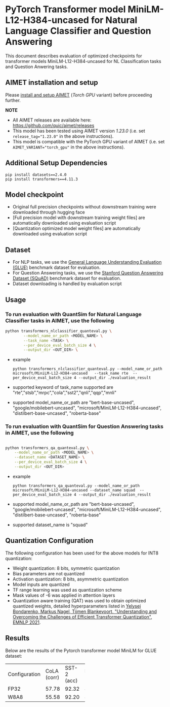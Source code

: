 # PyTorch Transformer model MiniLM-L12-H384-uncased for Natural Language Classifier and Question Answering  
This document describes evaluation of optimized checkpoints for transformer models MiniLM-L12-H384-uncased for NL Classification tasks and Question Anwering tasks. 

## AIMET installation and setup
Please [install and setup AIMET](https://github.com/quic/aimet/blob/release-aimet-1.23/packaging/install.md) (*Torch GPU* variant) before proceeding further.

**NOTE**
- All AIMET releases are available here: https://github.com/quic/aimet/releases
- This model has been tested using AIMET version *1.23.0*  (i.e. set `release_tag="1.23.0"` in the above instructions).
- This model is compatible with the PyTorch GPU variant of AIMET (i.e. set `AIMET_VARIANT="torch_gpu"` in the above instructions).

## Additional Setup Dependencies
```
pip install datasets==2.4.0
pip install transformers==4.11.3 
```
## Model checkpoint
- Original full precision checkpoints without downstream training were downloaded through hugging face 
- [Full precision model with downstream training weight files] are automatically downloaded using evaluation script 
- [Quantization optimized model weight files] are automatically downloaded using evaluation script 

## Dataset 
- For NLP tasks, we use the [General Language Understanding Evaluation (GLUE)](https://gluebenchmark.com/) benchmark dataset for evaluation. 
- For Question Answering tasks, we use the [Stanford Question Answering Dataset (SQuAD)](https://rajpurkar.github.io/SQuAD-explorer) benchmark dataset for evaluation. 
- Dataset downloading is handled by evaluation script

## Usage
### To run evaluation with QuantSim for Natural Language Classifier tasks in AIMET, use the following
```bash
python transformers_nlclassifier_quanteval.py \
        --model_name_or_path <MODEL_NAME> \
        --task_name <TASK> \
        --per_device_eval_batch_size 4 \
        --output_dir <OUT_DIR> \
```
* example 
    ```
    python transformers_nlclassifier_quanteval.py --model_name_or_path microsoft/MiniLM-L12-H384-uncased   --task_name rte  --per_device_eval_batch_size 4 --output_dir ./evaluation_result 
    ```

* supported keyword of task_name supported are "rte","stsb","mrpc","cola","sst2","qnli","qqp","mnli"

* supported model_name_or_path are "bert-base-uncased", "google/mobilebert-uncased", "microsoft/MiniLM-L12-H384-uncased", "distilbert-base-uncased", "roberta-base"

### To run evaluation with QuantSim for Question Answering tasks in AIMET, use the following

```bash

python transformers_qa_quanteval.py \
    --model_name_or_path <MODEL_NAME> \
    --dataset_name <DATASET_NAME> \
    --per_device_eval_batch_size 4 \
    --output_dir <OUT_DIR>
```

* example
  ```
  python transformers_qa_quanteval.py --model_name_or_path microsoft/MiniLM-L12-H384-uncased --dataset_name squad  --per_device_eval_batch_size 4 --output_dir ./evaluation_result 
  ```

* supported model_name_or_path are "bert-base-uncased", "google/mobilebert-uncased", "microsoft/MiniLM-L12-H384-uncased", "distilbert-base-uncased", "roberta-base"

* supported dataset_name is "squad"

## Quantization Configuration
The following configuration has been used for the above models for INT8 quantization:
- Weight quantization: 8 bits, symmetric quantization
- Bias parameters are not quantized
- Activation quantization: 8 bits, asymmetric quantization
- Model inputs are quantized
- TF range learning  was used as quantization scheme
- Mask values of -6 was applied in attention layers
- Quantization aware training (QAT) was used to obtain optimized quantized weights, detailed hyperparameters listed in [Yelysei Bondarenko, Markus Nagel, Tijmen Blankevoort, "Understanding and Overcoming the Challenges of Efficient Transformer Quantization", EMNLP 2021](https://arxiv.org/abs/2109.12948).

## Results
Below are the results of the Pytorch transformer model MiniLM for GLUE dataset:

<table style= " width:50%">
  <tr>
    <td> Configuration </td>
    <td> CoLA (corr)  </td>
    <td> SST-2 (acc) </td>
    <td> MRPC (f1) </td>
    <td> STS-B (corr) </td>
    <td> QQP (acc) </td>
    <td> MNLI (acc) </td>
    <td> QNLI (acc) </td>
    <td> RTE (acc) </td>
    <td> GLUE </td>
  </tr>
  <tr>
    <td> FP32 </td>
    <td> 57.78 </td>
    <td> 92.32 </td>
    <td> 89.01 </td>
    <td> 88.73 </td>
    <td> 90.70 </td>
    <td> 85.04 </td>
    <td> 91.52 </td>
    <td> 70.76 </td>
    <td> 83.23 </td>
  </tr>
  <tr>
    <td> W8A8 </td>
    <td> 55.58 </td>
    <td> 92.20 </td>
    <td> 88.21 </td>
    <td> 88.68 </td>
    <td> 90.62 </td>
    <td> 84.59 </td>
    <td> 90.72 </td>
    <td> 70.40 </td>
    <td> 82.63 </td>
  </tr>
</table>
